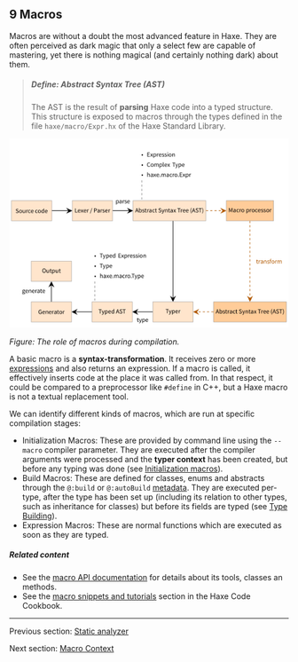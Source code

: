 ## 9 Macros

Macros are without a doubt the most advanced feature in Haxe. They are often perceived as dark magic that only a select few are capable of mastering, yet there is nothing magical (and certainly nothing dark) about them.

> ##### Define: Abstract Syntax Tree (AST)
>
> The AST is the result of **parsing** Haxe code into a typed structure. This structure is exposed to macros through the types defined in the file `haxe/macro/Expr.hx` of the Haxe Standard Library.

<img src="../../../HaxeManual/assets/graphics/generated/macro-compilation-role.png" alt="The role of macros during compilation." title="The role of macros during compilation." />

_Figure: The role of macros during compilation._

A basic macro is a **syntax-transformation**. It receives zero or more [expressions](expression.md) and also returns an expression. If a macro is called, it effectively inserts code at the place it was called from. In that respect, it could be compared to a preprocessor like `#define` in C++, but a Haxe macro is not a textual replacement tool.

We can identify different kinds of macros, which are run at specific compilation stages:

* Initialization Macros: These are provided by command line using the `--macro` compiler parameter. They are executed after the compiler arguments were processed and the **typer context** has been created, but before any typing was done (see [Initialization macros](macro-initialization.md)).
* Build Macros: These are defined for classes, enums and abstracts through the `@:build` or `@:autoBuild` [metadata](lf-metadata.md). They are executed per-type, after the type has been set up (including its relation to other types, such as inheritance for classes) but before its fields are typed (see [Type Building](macro-type-building.md)).
* Expression Macros: These are normal functions which are executed as soon as they are typed.

##### Related content

* See the [macro API documentation](http://api.haxe.org/haxe/macro) for details about its tools, classes an methods. 
* See the [macro snippets and tutorials](http://code.haxe.org/category/macros/) section in the Haxe Code Cookbook.

---

Previous section: [Static analyzer](cr-static-analyzer.md)

Next section: [Macro Context](macro-context.md)